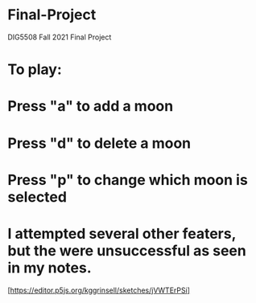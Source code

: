 # Final-Project
DIG5508 Fall 2021 Final Project
# To play:
# Press "a" to add a moon
 # Press "d" to delete a moon
# Press "p" to change which moon is selected
# I attempted several other featers, but the were unsuccessful as seen in my notes.
[https://editor.p5js.org/kggrinsell/sketches/jVWTErPSi]
